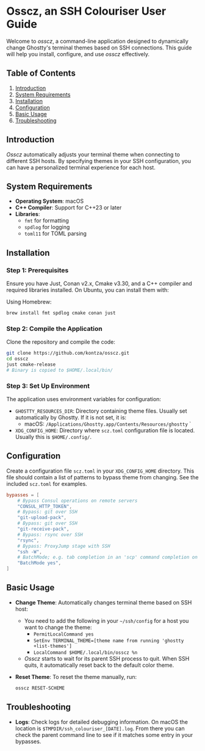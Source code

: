 # Osscz, an SSH Colouriser User Guide

Welcome to _osscz_, a command-line application designed to dynamically change Ghostty's terminal themes based on SSH connections. This guide will help you install, configure, and use _osscz_ effectively.

## Table of Contents

1. [Introduction](#introduction)
2. [System Requirements](#system-requirements)
3. [Installation](#installation)
4. [Configuration](#configuration)
5. [Basic Usage](#basic-usage)
6. [Troubleshooting](#troubleshooting)

## Introduction

_Osscz_ automatically adjusts your terminal theme when connecting to different SSH hosts. By specifying themes in your SSH configuration, you can have a personalized terminal experience for each host.

## System Requirements

- **Operating System**: macOS
- **C++ Compiler**: Support for C++23 or later
- **Libraries**:
  - `fmt` for formatting
  - `spdlog` for logging
  - `toml11` for TOML parsing

## Installation

### Step 1: Prerequisites

Ensure you have Just, Conan v2.x, Cmake v3.30, and a C++ compiler and required libraries installed. On Ubuntu, you can install them with:

Using Homebrew:

```sh
brew install fmt spdlog cmake conan just
```

### Step 2: Compile the Application

Clone the repository and compile the code:

```sh
git clone https://github.com/kontza/osscz.git
cd osscz
just cmake-release
# Binary is copied to $HOME/.local/bin/
```

### Step 3: Set Up Environment

The application uses environment variables for configuration:

- `GHOSTTY_RESOURCES_DIR`: Directory containing theme files. Usually set automatically by Ghostty. If it is not set, it is:
  * macOS: `/Applications/Ghostty.app/Contents/Resources/ghostty`
`
- `XDG_CONFIG_HOME`: Directory where `scz.toml` configuration file is located. Usually this is `$HOME/.config/`.

## Configuration

Create a configuration file `scz.toml` in your `XDG_CONFIG_HOME` directory. This file should contain a list of patterns to bypass theme from changing. See the included `scz.toml` for examples.

```toml
bypasses = [
    # Bypass Consul operations on remote servers
    "CONSUL_HTTP_TOKEN",
    # Bypass: git over SSH
    "git-upload-pack",
    # Bypass: git over SSH
    "git-receive-pack",
    # Bypass: rsync over SSH
    "rsync",
    # Bypass: ProxyJump stage with SSH
    "ssh -W",
    # BatchMode; e.g. tab completion in an 'scp' command completion on remote server
    "BatchMode yes",
]
```

## Basic Usage

- **Change Theme**: Automatically changes terminal theme based on SSH host:
  * You need to add the following in your `~/ssh/config` for a host you want to change the theme:
    * `PermitLocalCommand yes`
    * `SetEnv TERMINAL_THEME=[theme name from running 'ghostty +list-themes']`
    * `LocalCommand $HOME/.local/bin/osscz %n`
  * _Osscz_ starts to wait for its parent SSH process to quit. When SSH quits, it automatically reset back to the default color theme.
- **Reset Theme**: To reset the theme manually, run:

  ```sh
  osscz RESET-SCHEME
  ```

## Troubleshooting

- **Logs**: Check logs for detailed debugging information. On macOS the location is `$TMPDIR/ssh_colouriser_[DATE].log`. From there you can check the parent command line to see if it matches some entry in your bypasses.
